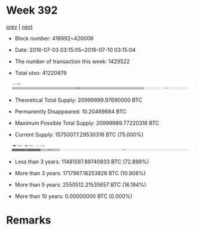 # Week 392

[prev](week0391.md) | [next](week0393.md)

- Block number: 418992~420006

- Date: 2016-07-03 03:15:05~2016-07-10 03:15:04

- The number of transaction this week: 1429522

- Total utxo: 41220879

![](../images/mined_week0392.png)

- Theoretical Total Supply: 20999999.97690000 BTC

- Permanently Disappeared: 10.20469684 BTC

- Maximum Possible Total Supply: 20999989.77220316 BTC

- Current Supply: 15750077.29530316 BTC (75.000%)

![](../images/year_week0392.png)


- Less than 3 years: 11481597.89740833 BTC (72.899%)

- More than 3 years: 1717967.18253826 BTC (10.908%)

- More than 5 years: 2550512.21535657 BTC (16.194%)

- More than 10 years: 0.00000000 BTC (0.000%)

# Remarks

